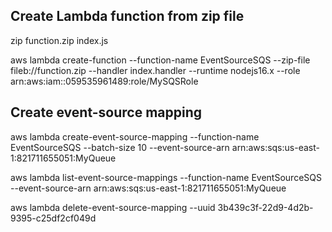 ## Create Lambda function from zip file

zip function.zip index.js

aws lambda create-function --function-name EventSourceSQS --zip-file fileb://function.zip --handler index.handler --runtime nodejs16.x --role arn:aws:iam::059535961489:role/MySQSRole

## Create event-source mapping

aws lambda create-event-source-mapping --function-name EventSourceSQS --batch-size 10 --event-source-arn arn:aws:sqs:us-east-1:821711655051:MyQueue

aws lambda list-event-source-mappings --function-name EventSourceSQS --event-source-arn arn:aws:sqs:us-east-1:821711655051:MyQueue

aws lambda delete-event-source-mapping --uuid 3b439c3f-22d9-4d2b-9395-c25df2cf049d
